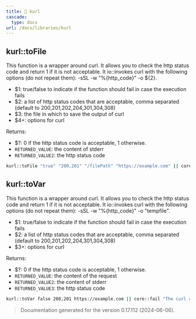 ```yaml
---
title: 📂 kurl
cascade:
  type: docs
url: /docs/libraries/kurl
---
```


##  kurl::toFile

This function is a wrapper around curl.
It allows you to check the http status code and return 1 if it is not acceptable.
It io::invokes curl with the following options (do not repeat them): -sSL -w "%{http_code}" -o ${2}.

- $1: true/false to indicate if the function should fail in case the execution fails
- $2: a list of http status codes that are acceptable, comma separated (default to 200,201,202,204,301,304,308)
- $3: the file in which to save the output of curl
- $4+: options for curl

Returns:

- $?: 0 if the http status code is acceptable, 1 otherwise.
- `RETURNED_VALUE`: the content of stderr
- `RETURNED_VALUE2`: the http status code

```bash
kurl::toFile "true" "200,201" "/filePath" "https://example.com" || core::fail "The curl command failed."
```


## kurl::toVar

This function is a wrapper around curl.
It allows you to check the http status code and return 1 if it is not acceptable.
It io::invokes curl with the following options (do not repeat them): -sSL -w "%{http_code}" -o "tempfile".

- $1: true/false to indicate if the function should fail in case the execution fails
- $2: a list of http status codes that are acceptable, comma separated (default to 200,201,202,204,301,304,308)
- $3+: options for curl

Returns:

- $?: 0 if the http status code is acceptable, 1 otherwise.
- `RETURNED_VALUE`: the content of the request
- `RETURNED_VALUE2`: the content of stderr
- `RETURNED_VALUE3`: the http status code

```bash
kurl::toVar false 200,201 https://example.com || core::fail "The curl command failed."
```




> Documentation generated for the version 0.17.112 (2024-06-06).
